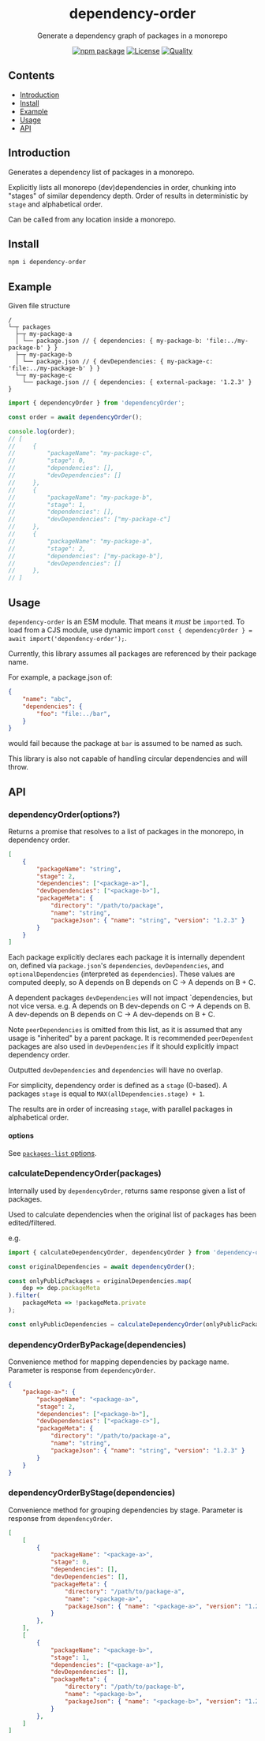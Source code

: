 <div style="text-align:center">

<h1>dependency-order</h1>
<p>Generate a dependency graph of packages in a monorepo</p>

[![npm package](https://badge.fury.io/js/dependency-order.svg)](https://www.npmjs.com/package/dependency-order)
[![License](https://img.shields.io/github/license/JacobLey/jacobley.svg)](https://github.com/JacobLey/jacobley/blob/main/common/config/publish/LICENSE)
[![Quality](https://img.shields.io/npms-io/quality-score/dependency-order.svg)](https://www.npmjs.com/package/dependency-order)

</div>

## Contents
- [Introduction](#introduction)
- [Install](#install)
- [Example](#example)
- [Usage](#usage)
- [API](#api)

<a name="Introduction"></a>
## Introduction

Generates a dependency list of packages in a monorepo.

Explicitly lists all monorepo (dev)dependencies in order, chunking into "stages" of
similar dependency depth. Order of results in deterministic by `stage` and alphabetical order.

Can be called from any location inside a monorepo.

<a name="Install"></a>
## Install

```sh
npm i dependency-order
```

<a name="Example"></a>
## Example

Given file structure
```
/
└─┬ packages
  ├─┬ my-package-a
  │ └── package.json // { dependencies: { my-package-b: 'file:../my-package-b' } }
  ├─┬ my-package-b
  │ └── package.json // { devDependencies: { my-package-c: 'file:../my-package-b' } }
  └─┬ my-package-c
    └── package.json // { dependencies: { external-package: '1.2.3' } }
```

```ts
import { dependencyOrder } from 'dependencyOrder';

const order = await dependencyOrder();

console.log(order);
// [
//     {
//         "packageName": "my-package-c",
//         "stage": 0,
//         "dependencies": [],
//         "devDependencies": []
//     },
//     {
//         "packageName": "my-package-b",
//         "stage": 1,
//         "dependencies": [],
//         "devDependencies": ["my-package-c"]
//     },
//     {
//         "packageName": "my-package-a",
//         "stage": 2,
//         "dependencies": ["my-package-b"],
//         "devDependencies": []
//     },
// ]
```

<a name="usage"></a>
## Usage

`dependency-order` is an ESM module. That means it _must_ be `import`ed. To load from a CJS module, use dynamic import `const { dependencyOrder } = await import('dependency-order');`.

Currently, this library assumes all packages are referenced by their package name.

For example, a package.json of:
```json
{
    "name": "abc",
    "dependencies": {
        "foo": "file:../bar",
    }
}
```
would fail because the package at `bar` is assumed to be named as such.

This library is also not capable of handling circular dependencies and will throw.

<a name="api"></a>
## API

### dependencyOrder(options?)

Returns a promise that resolves to a list of packages in the monorepo, in dependency order.
```json
[
    {
        "packageName": "string",
        "stage": 2,
        "dependencies": ["<package-a>"],
        "devDependencies": ["<package-b>"],
        "packageMeta": {
            "directory": "/path/to/package",
            "name": "string",
            "packageJson": { "name": "string", "version": "1.2.3" }
        }
    }
]
```

Each package explicitly declares each package it is internally dependent on, defined via
`package.json`'s `dependencies`, `devDependencies`, and `optionalDependencies` (interpreted as `dependencies`).
These values are computed deeply, so A depends on B depends on C -> A depends on B + C.

A dependent packages `devDependencies` will not impact `dependencies, but not vice versa.
e.g. A depends on B dev-depends on C -> A depends on B. A dev-depends on B depends on C -> A dev-depends on B + C.

Note `peerDependencies` is omitted from this list,
as it is assumed that any usage is "inherited" by a parent package.
It is recommended `peerDependent` packages are also used in `devDependencies` if
it should explicitly impact dependency order.

Outputted `devDependencies` and `dependencies` will have no overlap.

For simplicity, dependency order is defined as a `stage` (0-based).
A packages `stage` is equal to `MAX(allDependencies.stage) + 1`.

The results are in order of increasing `stage`, with parallel packages in alphabetical order.

#### options
See [`packages-list` options](https://www.npmjs.com/package/packages-list).

### calculateDependencyOrder(packages)

Internally used by `dependencyOrder`, returns same response given a list of packages.

Used to calculate dependencies when the original list of packages has been edited/filtered.

e.g.
```ts
import { calculateDependencyOrder, dependencyOrder } from 'dependency-order';

const originalDependencies = await dependencyOrder();

const onlyPublicPackages = originalDependencies.map(
    dep => dep.packageMeta
).filter(
    packageMeta => !packageMeta.private
);

const onlyPublicDependencies = calculateDependencyOrder(onlyPublicPackages);
```

### dependencyOrderByPackage(dependencies)

Convenience method for mapping dependencies by package name.
Parameter is response from `dependencyOrder`.
```json
{
    "package-a>": {
        "packageName": "<package-a>",
        "stage": 2,
        "dependencies": ["<package-b>"],
        "devDependencies": ["<package-c>"],
        "packageMeta": {
            "directory": "/path/to/package-a",
            "name": "string",
            "packageJson": { "name": "string", "version": "1.2.3" }
        }
    }
}
```

### dependencyOrderByStage(dependencies)

Convenience method for grouping dependencies by stage.
Parameter is response from `dependencyOrder`.
```json
[
    [
        {
            "packageName": "<package-a>",
            "stage": 0,
            "dependencies": [],
            "devDependencies": [],
            "packageMeta": {
                "directory": "/path/to/package-a",
                "name": "<package-a>",
                "packageJson": { "name": "<package-a>", "version": "1.2.3" }
            }
        },
    ],
    [
        {
            "packageName": "<package-b>",
            "stage": 1,
            "dependencies": ["<package-a>"],
            "devDependencies": [],
            "packageMeta": {
                "directory": "/path/to/package-b",
                "name": "<package-b>",
                "packageJson": { "name": "<package-b>", "version": "1.2.3" }
            }
        },
    ]
]
```
